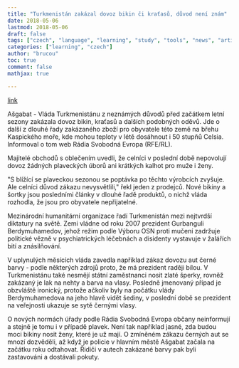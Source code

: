```yaml
---
title: "Turkmenistán zakázal dovoz bikin či kraťasů, důvod není znám"
date: 2018-05-06
lastmod: 2018-05-06
draft: false
tags: ["czech", "language", "learning", "study", "tools", "news", "article"]
categories: ["learning", "czech"]
author: "brucou"
toc: true
comment: false
mathjax: true

---
```

[link](http://www.ceskenoviny.cz/zpravy/turkmenistan-zakazal-dovoz-bikin-ci-kratasu-duvod-neni-znam/1610888)

Ašgabat - Vláda Turkmenistánu z neznámých důvodů před začátkem letní sezony zakázala dovoz bikin, kraťasů a dalších podobných oděvů. Jde o další z dlouhé řady zakázaného zboží pro obyvatele této země na břehu Kaspického moře, kde mohou teploty v létě dosáhnout i 50 stupňů Celsia. Informoval o tom web Rádia Svobodná Evropa (RFE/RL).

Majitelé obchodů s oblečením uvedli, že celníci v poslední době nepovolují dovoz žádných plaveckých úborů ani krátkých kalhot pro muže i ženy.

"S blížící se plaveckou sezonou se poptávka po těchto výrobcích zvyšuje. Ale celníci důvod zákazu nevysvětlili," řekl jeden z prodejců. Nové bikiny a šortky jsou posledními články v dlouhé řadě produktů, o nichž vláda rozhodla, že jsou pro obyvatele nepřijatelné.

Mezinárodní humanitární organizace řadí Turkmenistán mezi nejtvrdší diktatury na světě. Zemi vládne od roku 2007 prezident Gurbanguli Berdymuhamedov, jehož režim podle Výboru OSN proti mučení zadržuje politické vězně v psychiatrických léčebnách a disidenty vystavuje v žalářích bití a znásilňování.

V uplynulých měsících vláda zavedla například zákaz dovozu aut černé barvy - podle některých zdrojů proto, že má prezident raději bílou. V Turkmenistánu také nesmějí státní zaměstnanci nosit zlaté šperky, rovněž zakázaný je lak na nehty a barva na vlasy. Posledně jmenovaný případ je obzvláště ironický, protože ačkoliv byly na počátku vlády Berdymuhamedova na jeho hlavě vidět šediny, v poslední době se prezident na veřejnosti ukazuje se sytě černými vlasy.

O nových normách úřady podle Rádia Svobodná Evropa občany neinformují a stejně je tomu i v případě plavek. Není tak například jasné, zda budou moci bikiny nosit ženy, které je už mají. O zmíněném zákazu černých aut se mnozí dozvěděli, až když je policie v hlavním městě Ašgabat začala na začátku roku odtahovat. Řidiči v autech zakázané barvy pak byli zastavováni a dostávali pokuty.
